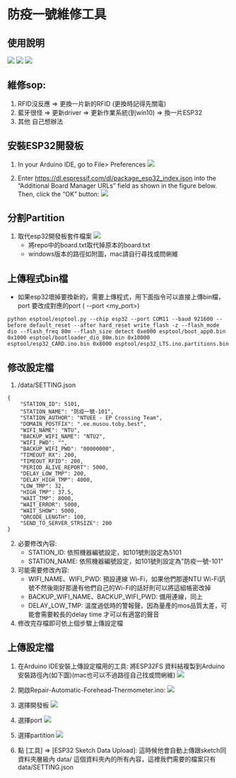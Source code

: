 # 防疫一號維修工具
## 使用說明
![](https://i.imgur.com/FAMcAuT.png)
![](https://i.imgur.com/xifVrne.png)
![](https://i.imgur.com/fxeBmYc.png)

## 維修sop:
1. RFID沒反應 => 更換一片新的RFID (更換時記得先關電)
2. 藍牙很怪 => 更新driver => 更新作業系統(到win10) => 換一片ESP32
3. 其他 自己想辦法

## 安裝ESP32開發板
1. In your Arduino IDE, go to File> Preferences
![](https://i.imgur.com/0RB9REw.png)

2. Enter https://dl.espressif.com/dl/package_esp32_index.json into the “Additional Board Manager URLs” field as shown in the figure below. Then, click the “OK” button:
![](https://i.imgur.com/mgxrflA.png)

## 分割Partition
1. 取代esp32開發板套件檔案
![](https://i.imgur.com/ixNyHGg.png)
    - 將repo中的board.txt取代掉原本的board.txt
    - windows版本的路徑如附圖，mac請自行尋找或問蜊維

## 上傳程式bin檔
- 如果esp32壞掉要換新的，需要上傳程式，用下面指令可以直接上傳bin檔，port 要改成對應的port ( --port <my_port>)

```python=
python esptool/esptool.py --chip esp32 --port COM11 --baud 921600 --before default_reset --after hard_reset write_flash -z --flash_mode dio --flash_freq 80m --flash_size detect 0xe000 esptool/boot_app0.bin 0x1000 esptool/bootloader_dio_80m.bin 0x10000 esptool/esp32_CARD.ino.bin 0x8000 esptool/esp32_LTS.ino.partitions.bin 
```

## 修改設定檔

1. /data/SETTING.json
```json=
{
    "STATION_ID": 5101,
    "STATION_NAME": "防疫一號-101",
    "STATION_AUTHOR": "NTUEE - EP Crossing Team",
    "DOMAIN_POSTFIX": ".ee.musou.toby.best",
    "WIFI_NAME": "NTU",
    "BACKUP_WIFI_NAME": "NTU2",
    "WIFI_PWD": "",
    "BACKUP_WIFI_PWD": "00000000",
    "TIMEOUT_RX": 200,
    "TIMEOUT_RFID": 200,
    "PERIOD_ALIVE_REPORT": 5000,
    "DELAY_LOW_TMP": 200,
    "DELAY_HIGH_TMP": 4000,
    "LOW_TMP": 32,
    "HIGH_TMP": 37.5,
    "WAIT_TMP": 8000,
    "WAIT_ERROR": 5000,
    "WAIT_SHOW": 5000,
    "QRCODE_LENGTH": 100,
    "SEND_TO_SERVER_STRSIZE": 200
}
```
2. 必要修改內容:
    - STATION_ID: 依照機器編號設定，如101號則設定為5101
    - STATION_NAME: 依照機器編號設定，如101號則設定為"防疫一號-101"
3. 可能需要修改內容:
    - WIFI_NAME、WIFI_PWD: 預設連線 Wi-Fi，如果他們那邊NTU Wi-Fi訊號不然後剛好那邊有他們自己的Wi-Fi的話好則可以將這組帳密改掉
    - BACKUP_WIFI_NAME、BACKUP_WIFI_PWD: 備用連線，同上
    - DELAY_LOW_TMP: 溫度過低時的警報聲，因為量產的mos品質太差，可能會需要較長的delay time 才可以有適當的聲音
4. 修改完存檔即可依上個步驟上傳設定檔

## 上傳設定檔
1. 在Arduino IDE安裝上傳設定檔用的工具:
將ESP32FS 資料結複製到Arduino安裝路徑內(如下圖)(mac也可以不過路徑自己找或問蜊維) 
![](https://i.imgur.com/1gH4Qk4.png)

2. 開啟Repair-Automatic-Forehead-Thermometer.ino:
![](https://i.imgur.com/cQkPv8x.png)

3. 選擇開發板
![](https://i.imgur.com/osVtFt0.png)

5. 選擇port
![](https://i.imgur.com/dCIlz9J.png)

7. 選擇partition
![](https://i.imgur.com/p7ia1My.png)

3. 點 [工具] => [ESP32 Sketch Data Upload]:
這時候他會自動上傳跟sketch同資料夾層級內 data/ 這個資料夾內的所有內容，這裡我們需要的檔案只有 data/SETTING.json


